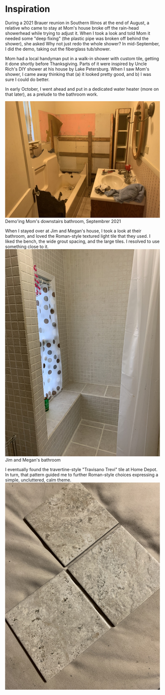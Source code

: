 # Inspiration

During a 2021 Brauer reunion in Southern Illinos at the end of August, a relative who came to stay at Mom's house broke off the rain-head showerhead while trying to adjust it.  When I took a look and told Mom it needed some "deep fixing" (the plastic pipe was broken off behind the shower), she asked Why not just redo the whole shower?  In mid-September, I did the demo, taking out the fiberglass tub/shower.

Mom had a local handyman put in a walk-in shower with custom tile, getting it done shortly before Thanksgiving.  Parts of it were inspired by Uncle Rich's DIY shower at his house by Lake Petersburg.  When I saw Mom's shower, I came away thinking that (a) it looked pretty good, and b) I was sure I could do better.

In early October, I went ahead and put in a dedicated water heater (more on that later), as a prelude to the bathroom work.


![](images/2021-09-15-moms-bathroom-demo-IMG_3025.jpg "Sep 15, 2021") <br><span class="caption">Demo'ing Mom's downstairs bathroom, Septembrer 2021</span>

When I stayed over at Jim and Megan's house, I took a look at their bathroom, and loved the Roman-style textured light tile that they used. I liked the bench, the wide grout spacing, and the large tiles.  I resolved to use something close to it.
![](images/IMG_5343.jpg "Fall 2021") <br><span class="caption">Jim and Megan's bathroom</span>

I eventually found the travertine-style "Travisano Trevi" tile at Home Depot.  In turn, that pattern guided me to further Roman-style choices expressing a simple, uncluttered, calm theme.
![](images/JDQV1899.jpg "Fall 2021")
